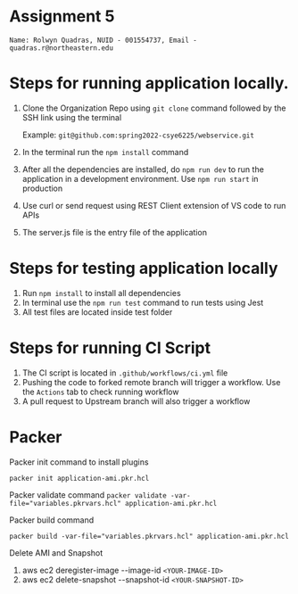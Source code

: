 # Assignment 5

```Name: Rolwyn Quadras, NUID - 001554737, Email - quadras.r@northeastern.edu```

# Steps for running application locally.

1. Clone the Organization Repo using ```git clone``` command followed by the SSH link
   using the terminal

    Example: ```git@github.com:spring2022-csye6225/webservice.git```

2. In the terminal run the ```npm install``` command
3. After all the dependencies are installed, do ```npm run dev``` to run the
   application in a development environment. Use ```npm run start``` in production
4. Use curl or send request using REST Client extension of VS code to run APIs
5. The server.js file is the entry file of the application

# Steps for testing application locally

1. Run ```npm install``` to install all dependencies
2. In terminal use the ```npm run test``` command to run tests using Jest
3. All test files are located inside test folder

# Steps for running CI Script

1. The CI script is located in ```.github/workflows/ci.yml``` file
2. Pushing the code to forked remote branch will trigger a workflow. Use the 
   ```Actions``` tab to check running workflow
3. A pull request to Upstream branch will also trigger a workflow


# Packer

Packer init command to install plugins

```packer init application-ami.pkr.hcl```

Packer validate command
```packer validate -var-file="variables.pkrvars.hcl" application-ami.pkr.hcl```

Packer build command

```packer build -var-file="variables.pkrvars.hcl" application-ami.pkr.hcl```

Delete AMI and Snapshot
1. aws ec2 deregister-image --image-id ```<YOUR-IMAGE-ID>```
2. aws ec2 delete-snapshot --snapshot-id ```<YOUR-SNAPSHOT-ID>``` 